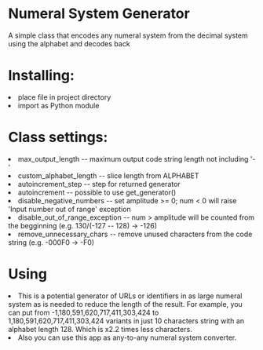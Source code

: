 # Numeral System Generator
A simple class that encodes any numeral system from the decimal system using the alphabet and decodes back

# Installing:
<li>place file in project directory</li>
<li>import as Python module</li>

# Class settings:
<li>max_output_length -- maximum output code string length not including '-'</li>
<li>custom_alphabet_length -- slice length from ALPHABET</li>
<li>autoincrement_step -- step for returned generator</li>
<li>autoincrement -- possible to use get_generator()</li>
<li>disable_negative_numbers -- set amplitude >= 0; num < 0 will raise 'Input number out of range' exception</li>
<li>disable_out_of_range_exception -- num > amplitude will be counted from the begginning (e.g. 130/(-127 -- 128) -> -126)</li>
<li>remove_unnecessary_chars -- remove unused characters from the code string (e.g. -000F0 -> -F0)</li>

# Using
<li>This is a potential generator of URLs or identifiers in as large numeral system as is needed to reduce the length of the result. 
For example, you can put from -1,180,591,620,717,411,303,424 to 1,180,591,620,717,411,303,424 variants in just 10 characters string with an alphabet length 128. 
Which is x2.2 times less characters.</li>
<li>Also you can use this app as any-to-any numeral system converter.</li>

